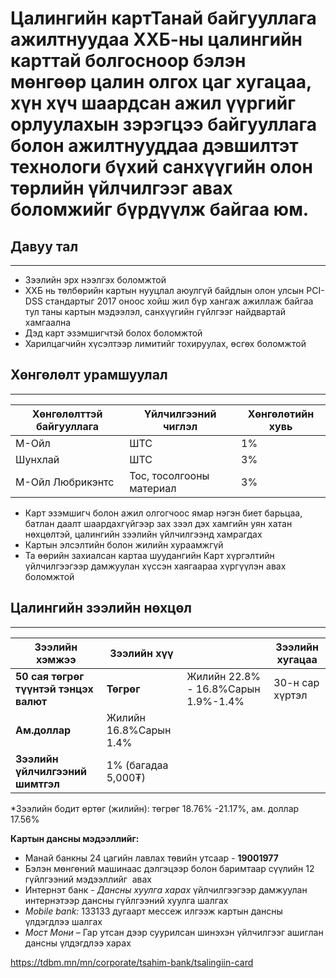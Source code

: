 # Цалингийн картТанай байгууллага ажилтнуудаа ХХБ-ны цалингийн карттай болгосноор бэлэн мөнгөөр цалин олгох цаг хугацаа, хүн хүч шаардсан ажил үүргийг орлуулахын зэрэгцээ байгууллага болон ажилтнууддаа дэвшилтэт технологи бүхий санхүүгийн олон төрлийн үйлчилгээг авах боломжийг бүрдүүлж байгаа юм.


 
## Давуу тал

---

* Зээлийн эрх нээлгэх боломжтой
* ХХБ нь төлбөрийн картын нууцлал аюулгүй байдлын олон улсын PCI-DSS стандартыг 2017 оноос хойш жил бүр хангаж ажиллаж байгаа тул таны картын мэдээлэл, санхүүгийн гүйлгээг найдвартай хамгаална
* Дэд карт эзэмшигчтэй болох боломжтой
* Харилцагчийн хүсэлтээр лимитийг тохируулах, өсгөх боломжтой



 
## Хөнгөлөлт урамшуулал

---

| Хөнгөлөлттэй байгууллага | **Үйлчилгээний чиглэл** | Хөнгөлөтийн хувь |
| --- | --- | --- |
| М-Ойл | ШТС | 1% |
| Шунхлай | ШТС | 3% |
| М-Ойл Любрикэнтс | Тос, тосолгооны материал | 3% |

* Карт эзэмшигч болон ажил олгогчоос ямар нэгэн биет барьцаа, батлан даалт шаардахгүйгээр зах зээл дэх хамгийн уян хатан нөхцөлтэй, цалингийн зээлийн үйлчилгээнд хамрагдах
* Картын элсэлтийн болон жилийн хураамжгүй
* Та өөрийн захиалсан картаа шуудангийн Карт хүргэлтийн үйлчилгээгээр дамжуулан хүссэн хаягаараа хүргүүлэн авах боломжтой



 
## Цалингийн зээлийн нөхцөл

---

| **Зээлийн хэмжээ** | **Зээлийн хүү** | | **Зээлийн хугацаа** |
| --- | --- | --- | --- |
| **50 сая төгрөг түүнтэй тэнцэх валют** | **Төгрөг** | Жилийн 22.8% - 16.8%Сарын 1.9%-1.4% | 30-н сар хүртэл |
| **Ам.доллар** | Жилийн 16.8%Сарын 1.4% |
| **Зээлийн үйлчилгээний шимтгэл** | 1% (багадаа 5,000₮) | | |

\*Зээлийн бодит өртөг (жилийн): төгрөг 18.76% -21.17%, ам. доллар 17.56%

**Картын дансны мэдээллийг:**

* Манай банкны 24 цагийн лавлах төвийн утсаар - **19001977**
* Бэлэн мөнгөний машинаас дэлгэцээр болон баримтаар сүүлийн 12 гүйлгээний мэдээллийг  авах
* Интернэт банк - *Дансны хуулга харах* үйлчилгээгээр дамжуулан интернэтээр дансны гүйлгээний хуулга шалгах
* *Mobile bank:* 133133 дугаарт мессеж илгээж картын дансны үлдэгдлээ шалгах
* *Мост Мони –* Гар утсан дээр суурилсан шинэхэн үйлчилгээг ашиглан дансны үлдэгдлээ харах










https://tdbm.mn/mn/corporate/tsahim-bank/tsalingiin-card

